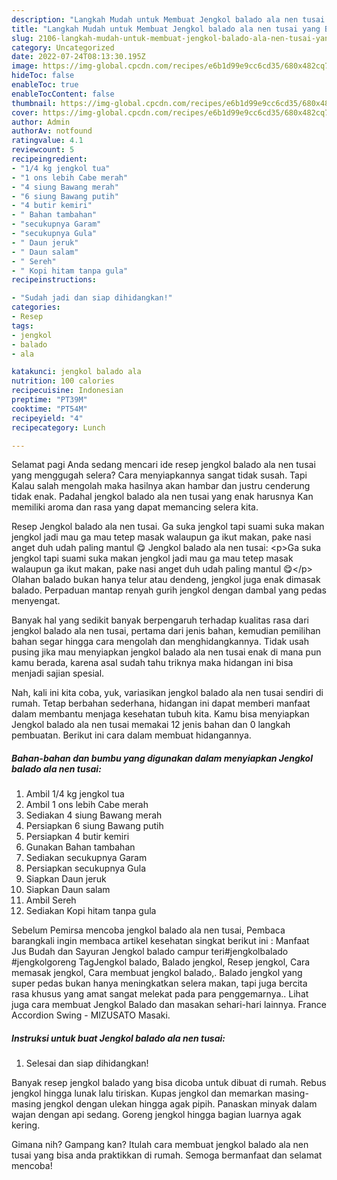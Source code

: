 ```yaml
---
description: "Langkah Mudah untuk Membuat Jengkol balado ala nen tusai yang Bikin Ngiler, Buat Buka Puasa Sempurna"
title: "Langkah Mudah untuk Membuat Jengkol balado ala nen tusai yang Bikin Ngiler, Buat Buka Puasa Sempurna"
slug: 2106-langkah-mudah-untuk-membuat-jengkol-balado-ala-nen-tusai-yang-bikin-ngiler-buat-buka-puasa-sempurna
category: Uncategorized
date: 2022-07-24T08:13:30.195Z
image: https://img-global.cpcdn.com/recipes/e6b1d99e9cc6cd35/680x482cq70/jengkol-balado-ala-nen-tusai-foto-resep-utama.jpg
hideToc: false
enableToc: true
enableTocContent: false
thumbnail: https://img-global.cpcdn.com/recipes/e6b1d99e9cc6cd35/680x482cq70/jengkol-balado-ala-nen-tusai-foto-resep-utama.jpg
cover: https://img-global.cpcdn.com/recipes/e6b1d99e9cc6cd35/680x482cq70/jengkol-balado-ala-nen-tusai-foto-resep-utama.jpg
author: Admin
authorAv: notfound
ratingvalue: 4.1
reviewcount: 5
recipeingredient:
- "1/4 kg jengkol tua"
- "1 ons lebih Cabe merah"
- "4 siung Bawang merah"
- "6 siung Bawang putih"
- "4 butir kemiri"
- " Bahan tambahan"
- "secukupnya Garam"
- "secukupnya Gula"
- " Daun jeruk"
- " Daun salam"
- " Sereh"
- " Kopi hitam tanpa gula"
recipeinstructions:

- "Sudah jadi dan siap dihidangkan!"
categories:
- Resep
tags:
- jengkol
- balado
- ala

katakunci: jengkol balado ala 
nutrition: 100 calories
recipecuisine: Indonesian
preptime: "PT39M"
cooktime: "PT54M"
recipeyield: "4"
recipecategory: Lunch

---
```



Selamat pagi Anda sedang mencari ide resep jengkol balado ala nen tusai yang menggugah selera? Cara menyiapkannya sangat tidak susah. Tapi Kalau salah mengolah maka hasilnya akan hambar dan justru cenderung tidak enak. Padahal jengkol balado ala nen tusai yang enak harusnya Kan memiliki aroma dan rasa yang dapat memancing selera kita.


Resep Jengkol balado ala nen tusai. Ga suka jengkol tapi suami suka makan jengkol jadi mau ga mau tetep masak walaupun ga ikut makan, pake nasi anget duh udah paling mantul 😋 Jengkol balado ala nen tusai: &lt;p&gt;Ga suka jengkol tapi suami suka makan jengkol jadi mau ga mau tetep masak walaupun ga ikut makan, pake nasi anget duh udah paling mantul 😋&lt;/p&gt; Olahan balado bukan hanya telur atau dendeng, jengkol juga enak dimasak balado. Perpaduan mantap renyah gurih jengkol dengan dambal yang pedas menyengat.

Banyak hal yang sedikit banyak berpengaruh terhadap kualitas rasa dari jengkol balado ala nen tusai, pertama dari jenis bahan, kemudian pemilihan bahan segar hingga cara mengolah dan menghidangkannya. Tidak usah pusing jika mau menyiapkan jengkol balado ala nen tusai enak di mana pun kamu berada, karena asal sudah tahu triknya maka hidangan ini bisa menjadi sajian spesial.


Nah, kali ini kita coba, yuk, variasikan jengkol balado ala nen tusai sendiri di rumah. Tetap berbahan sederhana, hidangan ini dapat memberi manfaat dalam membantu menjaga kesehatan tubuh kita. Kamu bisa menyiapkan Jengkol balado ala nen tusai memakai 12 jenis bahan dan 0 langkah pembuatan. Berikut ini cara dalam membuat hidangannya.

<!--inarticleads1-->

##### Bahan-bahan dan bumbu yang digunakan dalam menyiapkan Jengkol balado ala nen tusai:

1. Ambil 1/4 kg jengkol tua
1. Ambil 1 ons lebih Cabe merah
1. Sediakan 4 siung Bawang merah
1. Persiapkan 6 siung Bawang putih
1. Persiapkan 4 butir kemiri
1. Gunakan  Bahan tambahan
1. Sediakan secukupnya Garam
1. Persiapkan secukupnya Gula
1. Siapkan  Daun jeruk
1. Siapkan  Daun salam
1. Ambil  Sereh
1. Sediakan  Kopi hitam tanpa gula


Sebelum Pemirsa mencoba jengkol balado ala nen tusai, Pembaca barangkali ingin membaca artikel kesehatan singkat berikut ini : Manfaat Jus Budah dan Sayuran Jengkol balado campur teri#jengkolbalado #jengkolgoreng TagJengkol balado, Balado jengkol, Resep jengkol, Cara memasak jengkol, Cara membuat jengkol balado,. Balado jengkol yang super pedas bukan hanya meningkatkan selera makan, tapi juga bercita rasa khusus yang amat sangat melekat pada para penggemarnya.. Lihat juga cara membuat Jengkol Balado dan masakan sehari-hari lainnya. France Accordion Swing - MIZUSATO Masaki. 

<!--inarticleads2-->

##### Instruksi untuk buat Jengkol balado ala nen tusai:


1. Selesai dan siap dihidangkan!

Banyak resep jengkol balado yang bisa dicoba untuk dibuat di rumah. Rebus jengkol hingga lunak lalu tiriskan. Kupas jengkol dan memarkan masing-masing jengkol dengan ulekan hingga agak pipih. Panaskan minyak dalam wajan dengan api sedang. Goreng jengkol hingga bagian luarnya agak kering. 

Gimana nih? Gampang kan? Itulah cara membuat jengkol balado ala nen tusai yang bisa anda praktikkan di rumah. Semoga bermanfaat dan selamat mencoba!
